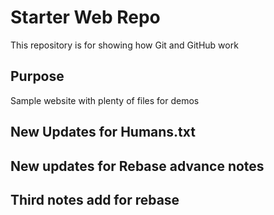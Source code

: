 # Starter Web Repo

This repository is for showing how Git and GitHub work

## Purpose

Sample website with plenty of files for demos
## New Updates for Humans.txt
## New updates for Rebase advance notes
## Third notes add for rebase 
